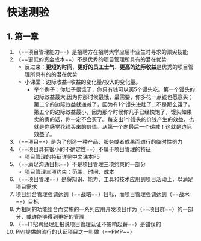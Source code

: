 # 快速测验

## 1. 第一章

1. （==项目管理能力==）是招聘方在招聘大学应届毕业生时寻求的顶尖技能
2. （==更低的资金成本==）不是优秀的项目管理所具有的潜在优势
   * 反过来：**更短的时间**、**更好的员工士气**、**更高的边际收益**是优秀的项目管理所具有的的潜在优势
   * 小课堂：边际收益=收益的变化量/投入的变化量。
     * 举个例子：你肚子很饿了，你只有钱可以买5个馒头吃。第一个馒头的边际效益最大,因为你那时候最饿，最需要，你多花一点钱也愿意买；第二个的边际效益就递减了，因为有1个馒头进肚了...不是那么饿了。第五个的边际效益最小，因为那个时候你几乎已经快饱了，馒头如果卖的贵的话，你一定不会买了。每支出1个馒头的价钱产生的效益，也就是你感觉花钱买来的价值。从第一个向最后一个递减！这就是边际效益了。
3. （==项目==）是为了创造一种产品、服务或者成果而进行的临时性努力
4. （==项目具有很小的不确定性==）不属于项目管理的特征
   * 项目管理的特征详见中文课本P5
5. （==满足沟通目标==）不是项目管理三项约束的一部分
   * 项目管理三项约束：范围、时间、成本
6. （==项目管理==）是将知识、能力、工具和技术应用到项目活动上，以满足项目需求
7. 项目组合管理强调达到（==战略==）目标，而项目管理强调达到（==战术==）目标
8. 为相同的功能组合而实施的一系列应用开发项目作为（==项目群==）的一部分，或许能够得到更好的管理
9. （==IT招聘经理汇报说项目管理认证不影响起薪==）是错误的
10. PMI提供的流行的认证项目之一叫做（==PMP==）
